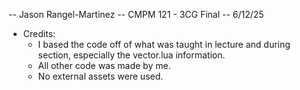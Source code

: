 -- Jason Rangel-Martinez
-- CMPM 121 - 3CG Final
-- 6/12/25

 - Credits:
    - I based the code off of what was taught in lecture and during section, especially the vector.lua information.
    - All other code was made by me.
    - No external assets were used.
